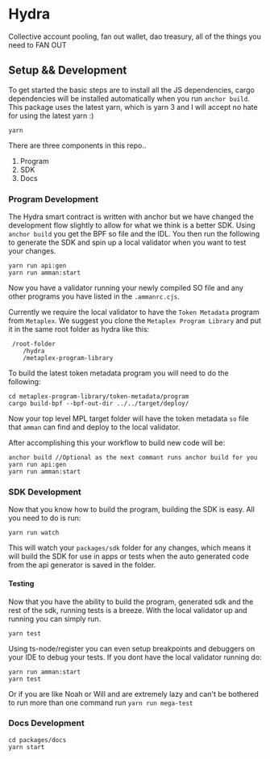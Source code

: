 # Hydra

Collective account pooling, fan out wallet, dao treasury, all of the things you need to FAN OUT

## Setup && Development

To get started the basic steps are to install all the JS dependencies, cargo dependencies will be
installed automatically when you run `anchor build`. This package uses the latest yarn, which is
yarn 3 and I will accept no hate for using the latest yarn :)

```
yarn
```

There are three components in this repo..

1. Program
2. SDK
3. Docs

### Program Development

The Hydra smart contract is written with anchor but we have changed the development flow slightly to
allow for what we think is a better SDK. Using `anchor build` you get the BPF so file and the IDL.
You then run the following to generate the SDK and spin up a local validator when you want to test
your changes.

```shell
yarn run api:gen
yarn run amman:start
```

Now you have a validator running your newly compiled SO file and any other programs you have listed
in the `.ammanrc.cjs`.

Currently we require the local validator to have the `Token Metadata` program from `Metaplex`. We
suggest you clone the `Metaplex Program Library` and put it in the same root folder as hydra like
this:

```shell
 /root-folder
    /hydra
    /metaplex-program-library
```

To build the latest token metadata program you will need to do the following:

```shell
cd metaplex-program-library/token-metadata/program
cargo build-bpf --bpf-out-dir ../../target/deploy/
```

Now your top level MPL target folder will have the token metadata `so` file that `amman` can find
and deploy to the local validator.

After accomplishing this your workflow to build new code will be:

```shell
anchor build //Optional as the next commant runs anchor build for you
yarn run api:gen
yarn run amman:start
```

### SDK Development

Now that you know how to build the program, building the SDK is easy. All you need to do is run:

```shell
yarn run watch
```

This will watch your `packages/sdk` folder for any changes, which means it will build the SDK for
use in apps or tests when the auto generated code from the api generator is saved in the folder.

#### Testing

Now that you have the ability to build the program, generated sdk and the rest of the sdk, running
tests is a breeze. With the local validator up and running you can simply run.

```shell
yarn test
```

Using ts-node/register you can even setup breakpoints and debuggers on your IDE to debug your tests.
If you dont have the local validator running do:

```shell
yarn run amman:start
yarn test
```

Or if you are like Noah or Will and are extremely lazy and can't be bothered to run more than one
command run `yarn run mega-test`

### Docs Development

```shell
cd packages/docs
yarn start
```
